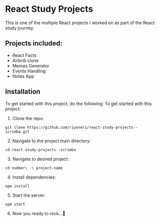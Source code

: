 # React Study Projects

This is one of the multiple React projects I worked on as part of the React study journey.

## Projects included:

- React Facts
- Airbnb clone
- Memes Generator
- Events Handling
- Notes App

## Installation

To get started with this project, do the following:
To get started with this project:

1. Clone the repo:

```
git clone https://github.com/riyoneri/react-study-projects--scrimba.git
```

2. Navigate to the project main directory:

```
cd react-study-projects--scrimba
```

3. Navigate to desired project:

```
cd number\ -\ project-name
```

4. Install dependencies:

```
npm install
```

5. Start the server:

```
npm start
```

6. Now you ready to rock...🚀
